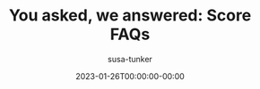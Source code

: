 ---
title: "You asked, we answered: Score FAQs"
date: 2023-01-26T00:00:00-00:00
draft: false
description: Since Score’s launch, we have received a lot of questions from the community about what it is, how it works, and who should use it. Here are our answers to the most frequently asked questions.
image: 66607b6971de0ff6bd8063eb_ScoreFaq-p-800.png
author: susa-tunker
---